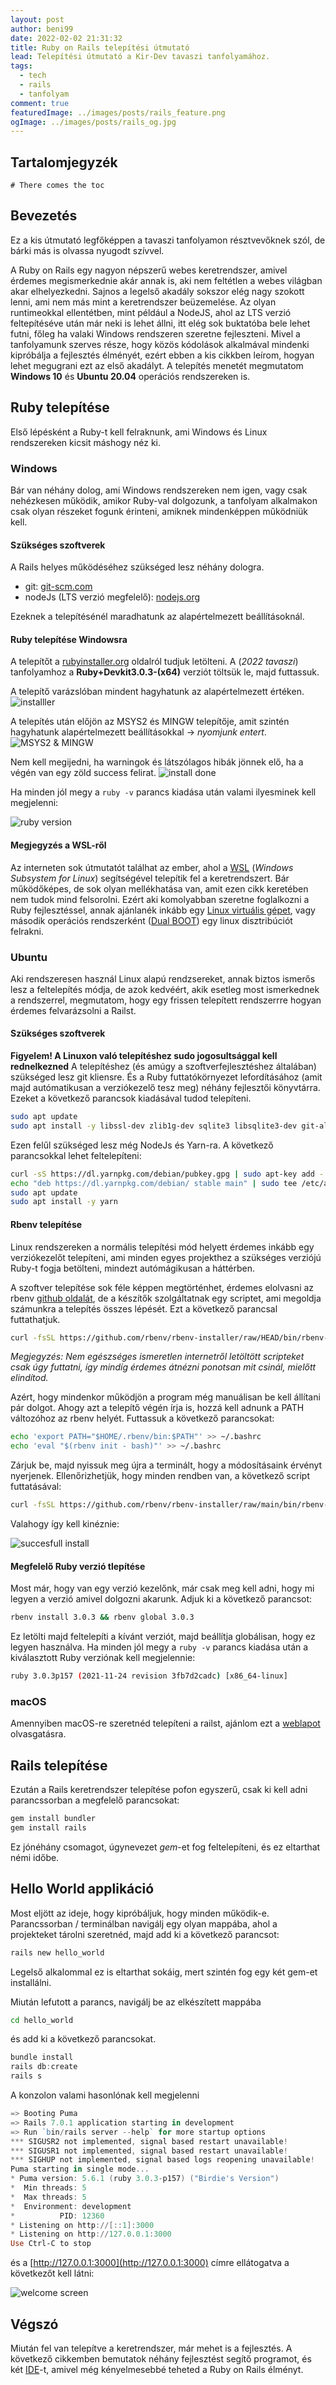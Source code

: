 ```yaml
---
layout: post
author: beni99
date: 2022-02-02 21:31:32
title: Ruby on Rails telepítési útmutató
lead: Telepítési útmutató a Kir-Dev tavaszi tanfolyamához.
tags:
  - tech
  - rails
  - tanfolyam
comment: true
featuredImage: ../images/posts/rails_feature.png
ogImage: ../images/posts/rails_og.jpg
---
```


## Tartalomjegyzék

```toc
# There comes the toc
```

## Bevezetés

Ez a kis útmutató legfőképpen a tavaszi tanfolyamon résztvevőknek szól, de bárki más is olvassa nyugodt szívvel.

A Ruby on Rails egy nagyon népszerű webes keretrendszer, amivel érdemes megismerkednie akár annak is, aki nem feltétlen a webes világban akar elhelyezkedni. Sajnos a legelső akadály sokszor elég nagy szokott lenni, ami nem más mint a keretrendszer beüzemelése. Az olyan runtimeokkal ellentétben, mint például a NodeJS, ahol az LTS verzió feltepítéséve után már neki is lehet állni, itt elég sok buktatóba bele lehet futni, főleg ha valaki Windows rendszeren szeretne fejleszteni. Mivel a tanfolyamunk szerves része, hogy közös kódolások alkalmával mindenki kipróbálja a fejlesztés élményét, ezért ebben a kis cikkben leírom, hogyan lehet megugrani ezt az első akadályt. A telepítés menetét megmutatom **Windows 10** és **Ubuntu 20.04** operációs rendszereken is.

## Ruby telepítése

Első lépésként a Ruby-t kell felraknunk, ami Windows és Linux rendszereken kicsit máshogy néz ki.

### Windows

Bár van néhány dolog, ami Windows rendszereken nem igen, vagy csak nehézkesen működik, amikor Ruby-val dolgozunk, a tanfolyam alkalmakon csak olyan részeket fogunk érinteni, amiknek mindenképpen működniük kell.

#### Szükséges szoftverek

A Rails helyes működéséhez szükséged lesz néhány dologra.

- git: [git-scm.com](https://git-scm.com/download/win)
- nodeJs (LTS verzió megfelelő): [nodejs.org](https://nodejs.org/en/)

Ezeknek a telepítésénél maradhatunk az alapértelmezett beállításoknál.

#### Ruby telepítése Windowsra

A telepítőt a [rubyinstaller.org](https://rubyinstaller.org/downloads/) oldalról tudjuk letölteni. A (_2022 tavaszi_) tanfolyamhoz a **Ruby+Devkit3.0.3-(x64)** verziót töltsük le, majd futtassuk.

A telepítő varázslóban mindent hagyhatunk az alapértelmezett értéken.
![installler](https://warp.kir-dev.sch.bme.hu/img/blobs/redirect/eyJfcmFpbHMiOnsibWVzc2FnZSI6IkJBaHBidz09IiwiZXhwIjpudWxsLCJwdXIiOiJibG9iX2lkIn19--2be162588d0e615761c1e5b77a2d2b676dcd05ae/Screenshot%202022-02-02%20195239.png)

A telepítés után előjön az MSYS2 és MINGW telepítője, amit szintén hagyhatunk alapértelmezett beállításokkal -> _nyomjunk entert_.
![MSYS2 & MINGW](https://warp.kir-dev.sch.bme.hu/img/blobs/redirect/eyJfcmFpbHMiOnsibWVzc2FnZSI6IkJBaHBjQT09IiwiZXhwIjpudWxsLCJwdXIiOiJibG9iX2lkIn19--4c5b0d303b5c72fa47c4031c01441630137e3f81/Screenshot%202022-02-02%20195550.png)

Nem kell megijedni, ha warningok és látszólagos hibák jönnek elő, ha a végén van egy zöld success felirat.
![install done](https://warp.kir-dev.sch.bme.hu/img/blobs/redirect/eyJfcmFpbHMiOnsibWVzc2FnZSI6IkJBaHBjUT09IiwiZXhwIjpudWxsLCJwdXIiOiJibG9iX2lkIn19--80fec14e803267d5be072f2c62dba92f587fdc04/Screenshot%202022-02-02%20195759.png)

Ha minden jól megy a `ruby -v` parancs kiadása után valami ilyesminek kell megjelenni:

![ruby version](https://warp.kir-dev.sch.bme.hu/img/blobs/redirect/eyJfcmFpbHMiOnsibWVzc2FnZSI6IkJBaHBjZz09IiwiZXhwIjpudWxsLCJwdXIiOiJibG9iX2lkIn19--2a6cb235744dd725d670a6129180682c624310ad/Screenshot%202022-02-02%20200617.png)

#### Megjegyzés a WSL-ről

Az interneten sok útmutatót találhat az ember, ahol a [WSL](https://docs.microsoft.com/en-us/windows/wsl/) (_Windows Subsystem for Linux_) segítségével telepítik fel a keretrendszert. Bár működőképes, de sok olyan mellékhatása van, amit ezen cikk keretében nem tudok mind felsorolni. Ezért aki komolyabban szeretne foglalkozni a Ruby fejlesztéssel, annak ajánlanék inkább egy [Linux virtuális gépet](https://ubuntu.com/tutorials/how-to-run-ubuntu-desktop-on-a-virtual-machine-using-virtualbox#1-overview), vagy második operációs rendszerként ([Dual BOOT](https://itsfoss.com/install-ubuntu-1404-dual-boot-mode-windows-8-81-uefi/)) egy linux disztribúciót felrakni.

### Ubuntu

Aki rendszeresen használ Linux alapú rendzsereket, annak biztos ismerős lesz a feltelepítés módja, de azok kedvéért, akik esetleg most ismerkednek a rendszerrel, megmutatom, hogy egy frissen telepített rendszerrre hogyan érdemes felvarázsolni a Railst.

#### Szükséges szoftverek

**Figyelem! A Linuxon való telepítéshez sudo jogosultsággal kell rednelkezned**
A telepítéshez (és amúgy a szoftverfejlesztéshez általában) szükséged lesz git kliensre. És a Ruby futtatókörnyezet lefordításához (amit majd autómatikusan a verziókezelő tesz meg) néhány fejlesztői könyvtárra. Ezeket a következő parancsok kiadásával tudod telepíteni.

```bash
sudo apt update
sudo apt install -y libssl-dev zlib1g-dev sqlite3 libsqlite3-dev git-all
```

Ezen felűl szükséged lesz még NodeJs és Yarn-ra. A következő parancsokkal lehet feltelepíteni:

```bash
curl -sS https://dl.yarnpkg.com/debian/pubkey.gpg | sudo apt-key add -
echo "deb https://dl.yarnpkg.com/debian/ stable main" | sudo tee /etc/apt/sources.list.d/yarn.list
sudo apt update
sudo apt install -y yarn
```

#### Rbenv telepítése

Linux rendszereken a normális telepítési mód helyett érdemes inkább egy verziókezelőt telepíteni, ami minden egyes projekthez a szükséges verziójú Ruby-t fogja betölteni, mindezt autómágikusan a háttérben.

A szoftver telepítése sok féle képpen megtörténhet, érdemes elolvasni az rbenv [github oldalát](https://github.com/rbenv/rbenv), de a készítők szolgáltatnak egy scriptet, ami megoldja számunkra a telepítés összes lépését. Ezt a következő parancsal futtathatjuk.

```bash
curl -fsSL https://github.com/rbenv/rbenv-installer/raw/HEAD/bin/rbenv-installer | bash
```

_Megjegyzés: Nem egészséges ismeretlen internetről letöltött scripteket csak úgy futtatni, így mindíg érdemes átnézni ponotsan mit csinál, mielőtt elindítod._

Azért, hogy mindenkor működjön a program még manuálisan be kell állítani pár dolgot. Ahogy azt a telepítő végén írja is, hozzá kell adnunk a PATH változóhoz az rbenv helyét. Futtassuk a következő parancsokat:

```bash
echo 'export PATH="$HOME/.rbenv/bin:$PATH"' >> ~/.bashrc
echo 'eval "$(rbenv init - bash)"' >> ~/.bashrc
```

Zárjuk be, majd nyissuk meg újra a terminált, hogy a módosításaink érvényt nyerjenek. Ellenőrizhetjük, hogy minden rendben van, a következő script futtatásával:

```bash
curl -fsSL https://github.com/rbenv/rbenv-installer/raw/main/bin/rbenv-doctor | bash
```

Valahogy így kell kinéznie:

![succesfull install](https://warp.kir-dev.sch.bme.hu/img/blobs/redirect/eyJfcmFpbHMiOnsibWVzc2FnZSI6IkJBaHBkQT09IiwiZXhwIjpudWxsLCJwdXIiOiJibG9iX2lkIn19--f49ccd11ac9ef79d6330804d49c1d7122652af87/Screenshot%202022-02-03%20133723.png)

#### Megfelelő Ruby verzió tlepítése

Most már, hogy van egy verzió kezelőnk, már csak meg kell adni, hogy mi legyen a verzió amivel dolgozni akarunk. Adjuk ki a következő parancsot:

```bash
rbenv install 3.0.3 && rbenv global 3.0.3
```

Ez letölti majd feltelepíti a kívánt verziót, majd beállítja globálisan, hogy ez legyen használva.
Ha minden jól megy a `ruby -v` parancs kiadása után a kiválasztott Ruby verziónak kell megjelennie:

```bash
ruby 3.0.3p157 (2021-11-24 revision 3fb7d2cadc) [x86_64-linux]
```

### macOS

Amennyiben macOS-re szeretnéd telepíteni a railst, ajánlom ezt a [weblapot](https://gorails.com/setup/osx/) olvasgatásra.

## Rails telepítése

Ezután a Rails keretrendszer telepítése pofon egyszerű, csak ki kell adni parancssorban a megfelelő parancsokat:

```powershell
gem install bundler
gem install rails
```

Ez jónéhány csomagot, úgynevezet _gem_-et fog feltelepíteni, és ez eltarthat némi időbe.

## Hello World applikáció

Most eljött az ideje, hogy kipróbáljuk, hogy minden működik-e. Parancssorban / terminálban navigálj egy olyan mappába, ahol a projekteket tárolni szeretnéd, majd add ki a következő parancsot:

```bash
rails new hello_world
```

Legelső alkalommal ez is eltarthat sokáig, mert szintén fog egy két gem-et installálni.

Miután lefutott a parancs, navigálj be az elkészített mappába

```bash
cd hello_world
```

és add ki a következő parancsokat.

```powershell
bundle install
rails db:create
rails s
```

A konzolon valami hasonlónak kell megjelenni

```powershell
=> Booting Puma
=> Rails 7.0.1 application starting in development
=> Run `bin/rails server --help` for more startup options
*** SIGUSR2 not implemented, signal based restart unavailable!
*** SIGUSR1 not implemented, signal based restart unavailable!
*** SIGHUP not implemented, signal based logs reopening unavailable!
Puma starting in single mode...
* Puma version: 5.6.1 (ruby 3.0.3-p157) ("Birdie's Version")
*  Min threads: 5
*  Max threads: 5
*  Environment: development
*          PID: 12360
* Listening on http://[::1]:3000
* Listening on http://127.0.0.1:3000
Use Ctrl-C to stop
```

és a [http://127.0.0.1:3000](http://127.0.0.1:3000) címre ellátogatva a következőt kell látni:

![welcome screen](https://warp.kir-dev.sch.bme.hu/img/blobs/redirect/eyJfcmFpbHMiOnsibWVzc2FnZSI6IkJBaHBjdz09IiwiZXhwIjpudWxsLCJwdXIiOiJibG9iX2lkIn19--b03cce34ab2bf5bb5f01a6258a2c77bce8436955/Screenshot%202022-02-02%20205507.png)

## Végszó

Miután fel van telepítve a keretrendszer, már mehet is a fejlesztés. A következő cikkemben bemutatok néhány fejlesztést segítő programot, és két [IDE](https://www.redhat.com/en/topics/middleware/what-is-ide)-t, amivel még kényelmesebbé teheted a Ruby on Rails élményt.
